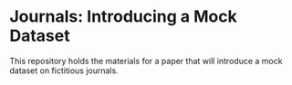 # Journals: Introducing a Mock Dataset

This repository holds the materials for a paper that will introduce a mock dataset on fictitious journals.
